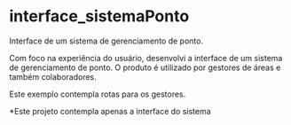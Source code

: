 # interface_sistemaPonto
Interface de um sistema de gerenciamento de ponto.

Com foco na experiência do usuário, desenvolvi a interface de um sistema de gerenciamento de ponto. 
O produto é utilizado por gestores de áreas e também colaboradores.

Este exemplo contempla rotas para os gestores.

*Este projeto contempla apenas a interface do sistema
